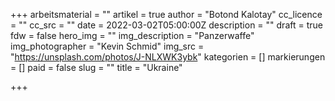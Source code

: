 +++
arbeitsmaterial = ""
artikel = true
author = "Botond Kalotay"
cc_licence = ""
cc_src = ""
date = 2022-03-02T05:00:00Z
description = ""
draft = true
fdw = false
hero_img = ""
img_description = "Panzerwaffe"
img_photographer = "Kevin Schmid"
img_src = "https://unsplash.com/photos/J-NLXWK3ybk"
kategorien = []
markierungen = []
paid = false
slug = ""
title = "Ukraine"

+++
